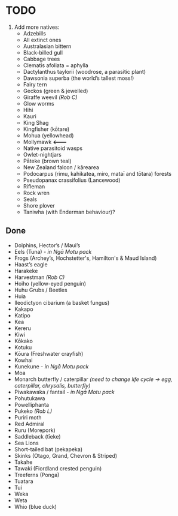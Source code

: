 # TODO

1. Add more natives:
    - Adzebills
    - All extinct ones
    - Australasian bittern
    - Black-billed gull
    - Cabbage trees
    - Clematis afoliata = aphylla
    - Dactylanthus taylorii (woodrose, a parasitic plant)
    - Dawsonia superba (the world’s tallest moss!)
    - Fairy tern
    - Geckos (green & jewelled)
    - Giraffe weevil _(Rob C)_
    - Glow worms
    - Hihi
    - Kauri
    - King Shag
    - Kingfisher (kōtare)
    - Mohua (yellowhead)
    - Mollymawk **<---**
    - Native parasitoid wasps
    - Owlet-nightjars
    - Pāteke (brown teal)
    - New Zealand falcon / kārearea
    - Podocarpus (rimu, kahikatea, miro, mataī and tōtara) forests
    - Pseudopanax crassifolius (Lancewood)
    - Rifleman
    - Rock wren
    - Seals
    - Shore plover
    - Taniwha (with Enderman behaviour)?

## Done

- Dolphins, Hector’s / Maui’s
- Eels (Tuna) - _in Ngā Motu pack_
- Frogs (Archey’s, Hochstetter's, Hamilton's & Maud Island)
- Haast’s eagle
- Harakeke
- Harvestman _(Rob C)_
- Hoiho (yellow-eyed penguin)
- Huhu Grubs / Beetles
- Huia
- Ileodictyon cibarium (a basket fungus)
- Kakapo
- Katipo
- Kea
- Kereru
- Kiwi
- Kōkako
- Kotuku
- Kōura (Freshwater crayfish)
- Kowhai
- Kunekune - _in Ngā Motu pack_
- Moa
- Monarch butterfly / caterpillar _(need to change life cycle -> egg, caterpillar, chrysalis, butterfly)_
- Piwakawaka / fantail - _in Ngā Motu pack_
- Pohutukawa
- Powelliphanta
- Pukeko _(Rob L)_
- Puriri moth
- Red Admiral
- Ruru (Morepork)
- Saddleback (‎tīeke)
- Sea Lions
- Short-tailed bat (pekapeka)
- Skinks (Otago, Grand, Chevron & Striped)
- Takahe
- Tawaki (Fiordland crested penguin)
- Treeferns (Ponga)
- Tuatara
- Tui
- Weka
- Weta
- Whio (blue duck)
